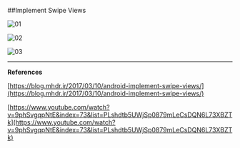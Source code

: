 ##Implement Swipe Views

![01](https://raw.githubusercontent.com/mhdr/AndroidSamples/master/043/images/01.gif  "01")

![02](https://raw.githubusercontent.com/mhdr/AndroidSamples/master/043/images/Android%20Emulator%20-%20Nexus_5_API_25%3A5554_001.png  "02")

![03](https://raw.githubusercontent.com/mhdr/AndroidSamples/master/043/images/Android%20Emulator%20-%20Nexus_5_API_25%3A5554_002.png  "03")

***

**References**

[https://blog.mhdr.ir/2017/03/10/android-implement-swipe-views/](https://blog.mhdr.ir/2017/03/10/android-implement-swipe-views/) 

[https://www.youtube.com/watch?v=9phSvgqpNtE&index=73&list=PLshdtb5UWjSp0879mLeCsDQN6L73XBZTk](https://www.youtube.com/watch?v=9phSvgqpNtE&index=73&list=PLshdtb5UWjSp0879mLeCsDQN6L73XBZTk) 